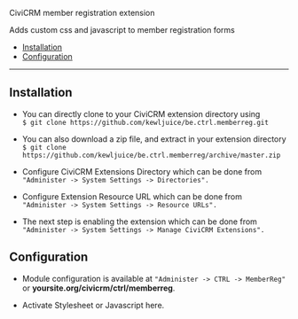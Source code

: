 CiviCRM member registration extension

Adds custom css and javascript to member registration forms
- [Installation](#installation)
- [Configuration](#configuration)

***

## Installation

- You can directly clone to your CiviCRM extension directory using<br>
```$ git clone https://github.com/kewljuice/be.ctrl.memberreg.git```

- You can also download a zip file, and extract in your extension directory<br>
```$ git clone https://github.com/kewljuice/be.ctrl.memberreg/archive/master.zip```

- Configure CiviCRM Extensions Directory which can be done from<br>
```"Administer -> System Settings -> Directories".```

- Configure Extension Resource URL which can be done from<br>
```"Administer -> System Settings -> Resource URLs".```

- The next step is enabling the extension which can be done from<br> 
```"Administer -> System Settings -> Manage CiviCRM Extensions".```

## Configuration

- Module configuration is available at ```"Administer -> CTRL -> MemberReg"``` or **yoursite.org/civicrm/ctrl/memberreg**. 

- Activate Stylesheet or Javascript here.